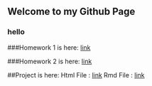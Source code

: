 ## Welcome to my Github Page


### hello

###Homework 1 is here: 
[link](/files/homework1.html)

###Homework 2 is here: 
[link](/files/IE360HW2.html)



##Project is here:
Html File : [link](/files/Project/project_report.html)
Rmd File : [link](/files/Project/project_report.ipynb)
